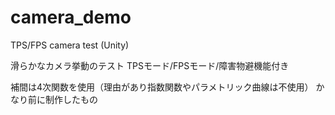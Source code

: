 # camera_demo
TPS/FPS camera test (Unity)

滑らかなカメラ挙動のテスト
TPSモード/FPSモード/障害物避機能付き

補間は4次関数を使用（理由があり指数関数やパラメトリック曲線は不使用）
かなり前に制作したもの
